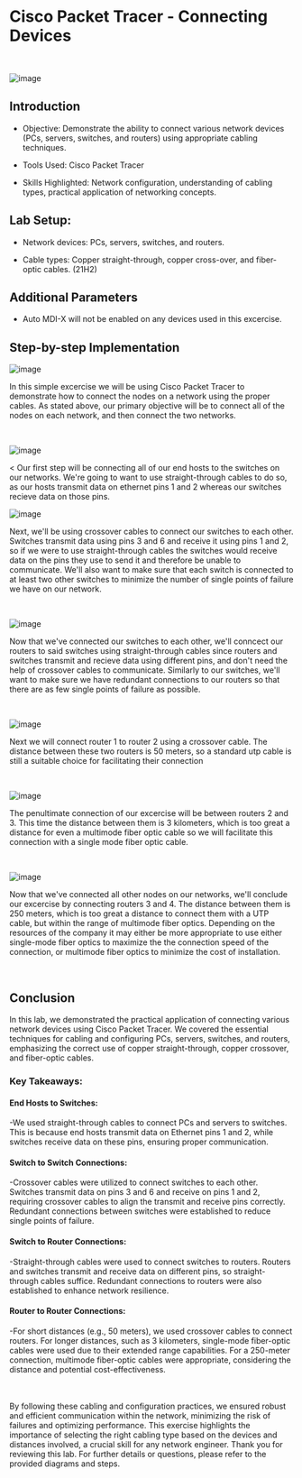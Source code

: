<p align="center">
<https://github.com/user-attachments/assets/345d15b1-91bf-434f-8653-514deecf4d40)](https://i.ytimg.com/vi/M66J7oRU400/maxresdefault.jpg>

</p>

<h1>Cisco Packet Tracer - Connecting Devices</h1>
<br />


![image](https://github.com/user-attachments/assets/4da32f27-7542-4138-8ea3-85d8c4feac72)



<h2>Introduction</h2>

- Objective: Demonstrate the ability to connect various network devices (PCs, servers, switches, and routers) using appropriate cabling techniques.

- Tools Used: Cisco Packet Tracer

- Skills Highlighted: Network configuration, understanding of cabling types, practical application of networking concepts.


<h2>Lab Setup: </h2>

- Network devices: PCs, servers, switches, and routers.

- Cable types: Copper straight-through, copper cross-over, and fiber-optic cables.</b> (21H2)

<h2> Additional Parameters </h2>

- Auto MDI-X will not be enabled on any devices used in this excercise.

<h2>Step-by-step Implementation</h2>


![image](https://github.com/user-attachments/assets/2e86cf37-2104-4d55-b675-473777a8e7ee)





<p>
In this simple excercise we will be using Cisco Packet Tracer to demonstrate how to connect the nodes on a network using the proper cables. As stated above, our primary objective will be to connect all of the nodes on each network, and then connect the two networks.
</p>
<br />

![image](https://github.com/user-attachments/assets/c80b5638-f554-4e07-b548-2369f7061bc5)



<
Our first step will be connecting all of our end hosts to the switches on our networks. We're going to want to use straight-through cables to do so, as our hosts transmit data on ethernet pins 1 and 2 whereas our switches recieve data on those pins. 
<br />

![image](https://github.com/user-attachments/assets/572bcfef-10b8-4fca-bfbf-8a360af91508)




<p>
Next, we'll be using crossover cables to connect our switches to each other. Switches transmit data using pins 3 and 6 and receive it using pins 1 and 2, so if we were to use straight-through cables the switches would receive data on the pins they use to send it and therefore be unable to communicate. We'll also want to make sure that each switch is connected to at least two other switches to minimize the number of single points of failure we have on our network.
</p>
<br />

![image](https://github.com/user-attachments/assets/78b2f233-eb26-4b65-b797-f8723ea2c3c0)

<p>
Now that we've connected our switches to each other, we'll conncect our routers to said switches using straight-through cables since routers and switches transmit and recieve data using different pins, and don't need the help of crossover cables to communicate. Similarly to our switches, we'll want to make sure we have redundant connections to our routers so that there are as few single points of failure as possible.
</p>
<br />

![image](https://github.com/user-attachments/assets/9fd01f27-95b1-4191-ac6a-74b7c8f89dc0)

<p> Next we will connect router 1 to router 2 using a crossover cable. The distance between these two routers is 50 meters, so a standard utp cable is still a suitable choice for facilitating their connection</p>
<br />

![image](https://github.com/user-attachments/assets/3a597ebc-cd9c-417a-a228-46423b29141a)

<p>The penultimate connection of our excercise will be between routers 2 and 3. This time the distance between them is 3 kilometers, which is too great a distance for even a multimode fiber optic cable so we will facilitate this connection with a single mode fiber optic cable. </p>
<br />

![image](https://github.com/user-attachments/assets/c4507b1e-d150-4d7b-a58c-9226d873541e)

<p> Now that we've connected all other nodes on our networks, we'll conclude our excercise by connecting routers 3 and 4. The distance between them is 250 meters, which is too great a distance to connect them with a UTP cable, but within the range of multimode fiber optics. Depending on the resources of the company it may either be more appropriate to use either single-mode fiber optics to maximize the the connection speed of the connection, or multimode fiber optics to minimize the cost of installation. </p>
<br />

<h2> Conclusion </h2>

<p>In this lab, we demonstrated the practical application of connecting various network devices using Cisco Packet Tracer. We covered the essential techniques for cabling and configuring PCs, servers, switches, and routers, emphasizing the correct use of copper straight-through, copper crossover, and fiber-optic cables.</p>

<h3>Key Takeaways:</h3>

<h4>End Hosts to Switches:</h4>
-We used straight-through cables to connect PCs and servers to switches. This is because end hosts transmit data on Ethernet pins 1 and 2, while switches receive data on these pins, ensuring proper communication.

<h4>Switch to Switch Connections:</h4>

-Crossover cables were utilized to connect switches to each other. Switches transmit data on pins 3 and 6 and receive on pins 1 and 2, requiring crossover cables to align the transmit and receive pins correctly. Redundant connections between switches were established to reduce single points of failure.

<h4>Switch to Router Connections:</h4>

-Straight-through cables were used to connect switches to routers. Routers and switches transmit and receive data on different pins, so straight-through cables suffice. Redundant connections to routers were also established to enhance network resilience.

<h4>Router to Router Connections:</h4>

-For short distances (e.g., 50 meters), we used crossover cables to connect routers. For longer distances, such as 3 kilometers, single-mode fiber-optic cables were used due to their extended range capabilities. For a 250-meter connection, multimode fiber-optic cables were appropriate, considering the distance and potential cost-effectiveness.
<br />
<br />
<br />

<p>By following these cabling and configuration practices, we ensured robust and efficient communication within the network, minimizing the risk of failures and optimizing performance. This exercise highlights the importance of selecting the right cabling type based on the devices and distances involved, a crucial skill for any network engineer. Thank you for reviewing this lab. For further details or questions, please refer to the provided diagrams and steps.</p>

